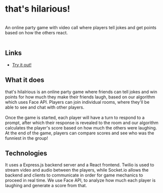 # that's hilarious!
<br>
An online party game with video call where players tell jokes and get points based on how the others react.
<br><br>

## Links
- [Try it out!](https://thats-hilairious.herokuapp.com/)

## What it does
that's hilaIrious is an online party game where friends can tell jokes and win points for how much they make their friends laugh, based on our algorithm which uses Face API. Players can join individual rooms, where they'll be able to see and chat with other players. 
<br><br>
Once the game is started, each player will have a turn to respond to a prompt, after which their response is revealed to the room and our algorithm calculates the player's score based on how much the others were laughing. At the end of the game, players can compare scores and see who was the funniest in the group!

## Technologies
It uses a Express.js backend server and a React frontend. Twilio is used to stream video and audio between the players, while Socket.io allows the backend and clients to communicate in order for game mechanics to proceed in real time. We use Face API, to analyze how much each player is laughing and generate a score from that.
